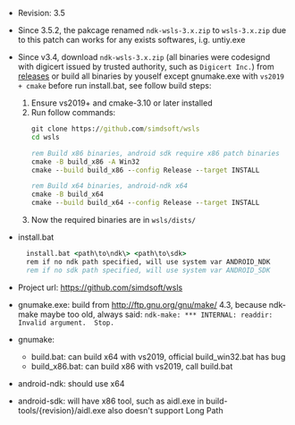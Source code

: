 * Revision: 3.5
* Since 3.5.2, the pakcage renamed `ndk-wsls-3.x.zip` to `wsls-3.x.zip` due to this patch can works for any exists softwares, i.g. untiy.exe
* Since v3.4, download ```ndk-wsls-3.x.zip``` (all binaries were codesignd with digicert issued by trusted authority, such as `Digicert Inc.`) from [releases](https://github.com/simdsoft/wsls/releases) or build all binaries by youself except gnumake.exe with ```vs2019 + cmake``` before run install.bat, see follow build steps:
  1. Ensure vs2019+ and cmake-3.10 or later installed
  2. Run follow commands:
      ```bat
      git clone https://github.com/simdsoft/wsls
      cd wsls

      rem Build x86 binaries, android sdk require x86 patch binaries
      cmake -B build_x86 -A Win32
      cmake --build build_x86 --config Release --target INSTALL

      rem Build x64 binaries, android-ndk x64
      cmake -B build_x64
      cmake --build build_x64 --config Release --target INSTALL
      ```
  3. Now the required binaries are in `wsls/dists/`
* install.bat
    ```bat
      install.bat <path\to\ndk\> <path\to\sdk>
      rem if no ndk path specified, will use system var ANDROID_NDK
      rem if no sdk path specified, will use system var ANDROID_SDK
    ```
* Project url: https://github.com/simdsoft/wsls
* gnumake.exe: build from http://ftp.gnu.org/gnu/make/ 4.3, because ndk-make maybe too old, always said: ```ndk-make: *** INTERNAL: readdir: Invalid argument.  Stop.```

* gnumake: 
  * build.bat: can build x64 with vs2019, official build_win32.bat has bug
  * build_x86.bat: can build x86 with vs2019, call build.bat

* android-ndk: should use x64
* android-sdk: will have x86 tool, such as aidl.exe in build-tools/{revision}/aidl.exe also doesn't support Long Path
